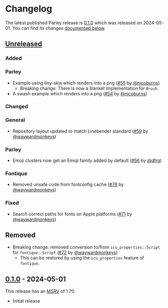 <!-- Instructions

This changelog follows the patterns described here: <https://keepachangelog.com/en/>.

Subheadings to categorize changes are `added, changed, deprecated, removed, fixed, security`.

-->

# Changelog

The latest published Parley release is [0.1.0](#010---2024-05-01) which was released on 2024-05-01.
You can find its changes [documented below](#010---2024-05-01).

## [Unreleased]

### Added

### Parley

- Example using tiny-skia which renders into a png ([#55] by [@nicoburns])
    - Breaking change: There is now a blanket implementation for `Brush`.
- A swash example which renders into a png ([#54] by [@nicoburns])

### Changed

### General

- Repository layout updated to match Linebender standard ([#59] by [@waywardmonkeys])

### Parley

- Emoji clusters now get an Emoji family added by default ([#56] by [@dfrg])

### Fontique

- Removed unsafe code from fontconfig cache ([#78] by [@waywardmonkeys])

### Fixed

- Search correct paths for fonts on Apple platforms ([#71] by [@waywardmonkeys])

## Removed

- Breaking change: removed conversion to/from `icu_properties::Script` for `fontique::Script` ([#72] by [@waywardmonkeys])
    - This can be restored by using the `icu_properties` feature of `fontique`.

## [0.1.0] - 2024-05-01

This release has an [MSRV] of 1.70.

- Initial release

[MSRV]: README.md#minimum-supported-rust-version-msrv

[@nicoburns]: https://github.com/nicoburns
[@dfrg]: https://github.com/dfrg
[@waywardmonkeys]: https://github.com/waywardmonkeys

[#54]: https://github.com/linebender/parley/pull/54
[#55]: https://github.com/linebender/parley/pull/55
[#56]: https://github.com/linebender/parley/pull/56
[#59]: https://github.com/linebender/parley/pull/59
[#78]: https://github.com/linebender/parley/pull/78
[#71]: https://github.com/linebender/parley/pull/71
[#72]: https://github.com/linebender/parley/pull/72

[Unreleased]: https://github.com/linebender/parley/compare/v0.1.0...HEAD
[0.1.0]: https://github.com/linebender/parley/releases/tag/v0.1.0

